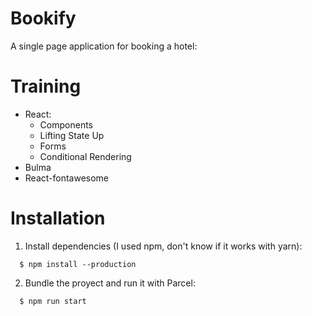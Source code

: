 # Bookify

A single page application for booking a hotel:

# Training

- React:
  - Components
  - Lifting State Up
  - Forms
  - Conditional Rendering
- Bulma
- React-fontawesome

# Installation

1. Install dependencies (I used npm, don't know if it works with yarn):

```
  $ npm install --production
```

2. Bundle the proyect and run it with Parcel:

```
  $ npm run start
```
